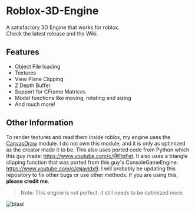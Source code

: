 # Roblox-3D-Engine
A satisfactory 3D Engine that works for roblox.\
Check the latest release and the Wiki.

## Features
- Object File loading
- Textures
- View Plane Clipping
- Z Depth Buffer
- Support for CFrame Matrices
- Model functions like moving, rotating and sizing
- And much more!

## Other Information
To render textures and read them inside roblox, my engine uses the [CanvasDraw] module. I do not own this module, and it is only as optimized as the creator made it to be.
This also uses ported code from Python which this guy made: https://www.youtube.com/c/@FinFet. It also uses a triangle clipping function that was ported from this guy's ConsoleGameEngine: https://www.youtube.com/c/@javidx9.
I will probably be updating this repository to fix other bugs or use other methods. If you are using this, __please credit me__.
> Note: This engine is not perfect, it still needs to be optimized more.

![blast](Screenshots/blast.png)

[CanvasDraw]: <https://devforum.roblox.com/t/canvasdraw-a-powerful-pixel-based-graphics-engine-draw-pixels-lines-triangles-read-png-image-data-and-much-more/1624633>
[CanvasDraw Image Importer]: <https://create.roblox.com/marketplace/asset/8580432843/CanvasDraw-Image-Importer>
[Objects/Cube.lua]: <https://github.com/OrangeCash090/Roblox-3D-Engine/blob/main/Objects/Cube.lua>
